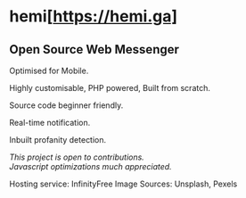 # hemi[https://hemi.ga]
<h2>Open Source Web Messenger</h2> 

Optimised for Mobile.

Highly customisable, PHP powered, Built from scratch. 

Source code beginner friendly. 

Real-time notification.

Inbuilt profanity detection.

<i>This project is open to contributions.<br> 
  Javascript optimizations much appreciated.</i>
  
  Hosting service: InfinityFree
  Image Sources: Unsplash, Pexels
